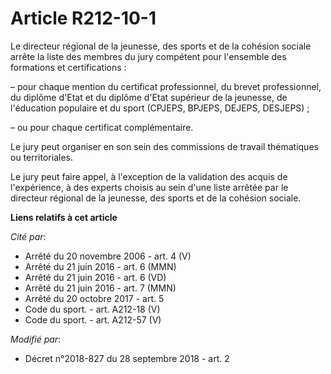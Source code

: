 # Article R212-10-1

Le directeur régional de la jeunesse, des sports et de la cohésion sociale arrête la liste des membres du jury compétent pour
l'ensemble des formations et certifications :

– pour chaque mention du certificat professionnel, du brevet professionnel, du diplôme d'Etat et du diplôme d'Etat supérieur
de la jeunesse, de l'éducation populaire et du sport (CPJEPS, BPJEPS, DEJEPS, DESJEPS) ;

– ou pour chaque certificat complémentaire.

Le jury peut organiser en son sein des commissions de travail thématiques ou territoriales.

Le jury peut faire appel, à l'exception de la validation des acquis de l'expérience, à des experts choisis au sein d'une
liste arrêtée par le directeur régional de la jeunesse, des sports et de la cohésion sociale.

**Liens relatifs à cet article**

_Cité par_:

  - Arrêté du 20 novembre 2006 - art. 4 (V)
  - Arrêté du 21 juin 2016 - art. 6 (MMN)
  - Arrêté du 21 juin 2016 - art. 6 (VD)
  - Arrêté du 21 juin 2016 - art. 7 (MMN)
  - Arrêté du 20 octobre 2017 - art. 5
  - Code du sport. - art. A212-18 (V)
  - Code du sport. - art. A212-57 (V)

_Modifié par_:

  - Décret n°2018-827 du 28 septembre 2018 - art. 2

